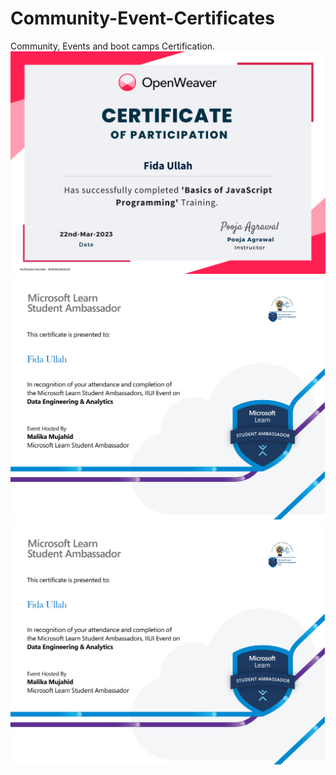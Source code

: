 # Community-Event-Certificates
Community, Events and boot camps Certification. 
<img src="Certificate, Open Weaver, Bootcamp.png">
<img src="Certificate, Data Engineering Event, MLSA.jpg">
<img src="Certificate, Data Engineering Event, MLSA.jpg">

